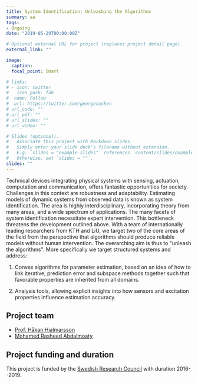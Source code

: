 ```yaml
---
title: System Identification: Unleashing the Algorithms
summary: aa
tags:
- Ongoing
date: "2019-05-29T00:00:00Z"

# Optional external URL for project (replaces project detail page).
external_link: ""

image:
  caption: 
  focal_point: Smart

# links:
# - icon: twitter
#   icon_pack: fab
#  name: Follow
#  url: https://twitter.com/georgecushen
# url_code: ""
# url_pdf: ""
# url_slides: ""
# url_video: ""

# Slides (optional).
#   Associate this project with Markdown slides.
#   Simply enter your slide deck's filename without extension.
#   E.g. `slides = "example-slides"` references `content/slides/example-slides.md`.
#   Otherwise, set `slides = ""`.
slides: ""
---
```


Technical devices integrating physical systems with sensing, actuation, computation and communication, offers fantastic
opportunities for society. Challenges in this context are robustness and adaptability.
Estimating models of dynamic systems from observed data is known as system identification. The area is highly
interdisciplinary, incorporating theory from many areas, and a wide spectrum of applications. The many facets of system
identification necessitate expert intervention. This bottleneck threatens the development outlined above.
With a team of internationally leading researchers from KTH and LiU, we target two of the core areas of the field from the
perspective that algorithms should produce reliable models without human intervention. The overarching aim is thus to
"unleash the algorithms". More specifically we target structured systems and address:

1. Convex algorithms for parameter
estimation, based on an idea of how to link iterative, prediction error and subspace methods together such that favorable
properties are inherited from all domains.

2. Analysis tools, allowing explicit insights into how sensors and excitation
properties influence estimation accuracy.


## Project team

* [Prof. Håkan Hjalmarsson](https://www.kth.se/profile/hjalmars) 
* [Mohamed Rasheed Abdalmoaty](https://www.kth.se/profile/abda)

## Project funding and duration

This project is funded by the [Swedish Research Council](https://www.vr.se/english.html) with duration 2016--2019. 
